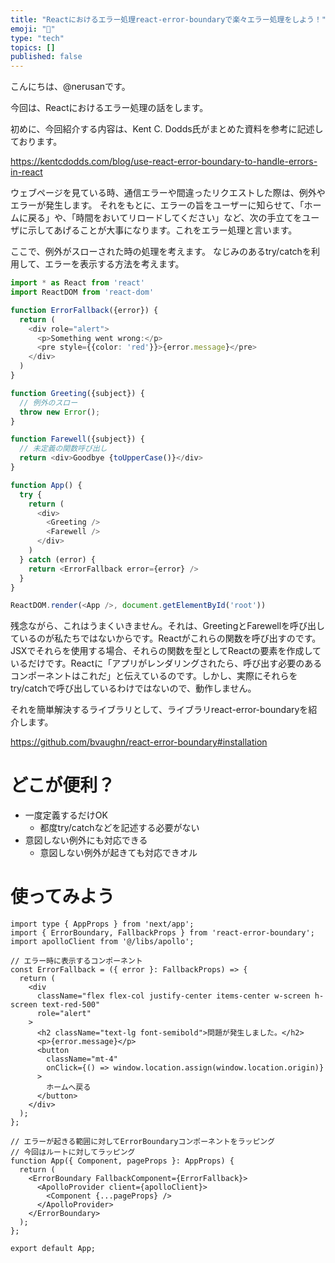 ```yaml
---
title: "Reactにおけるエラー処理react-error-boundaryで楽々エラー処理をしよう！"
emoji: "📖"
type: "tech"
topics: []
published: false
---
```


こんにちは、@nerusanです。

今回は、Reactにおけるエラー処理の話をします。

初めに、今回紹介する内容は、Kent C. Dodds氏がまとめた資料を参考に記述しております。

https://kentcdodds.com/blog/use-react-error-boundary-to-handle-errors-in-react

ウェブページを見ている時、通信エラーや間違ったリクエストした際は、例外やエラーが発生します。
それをもとに、エラーの旨をユーザーに知らせて、「ホームに戻る」や、「時間をおいてリロードしてください」など、次の手立てをユーザに示してあげることが大事になります。これをエラー処理と言います。

ここで、例外がスローされた時の処理を考えます。
なじみのあるtry/catchを利用して、エラーを表示する方法を考えます。

```ts
import * as React from 'react'
import ReactDOM from 'react-dom'

function ErrorFallback({error}) {
  return (
    <div role="alert">
      <p>Something went wrong:</p>
      <pre style={{color: 'red'}}>{error.message}</pre>
    </div>
  )
}

function Greeting({subject}) {
  // 例外のスロー
  throw new Error();
}

function Farewell({subject}) {
  // 未定義の関数呼び出し
  return <div>Goodbye {toUpperCase()}</div>
}

function App() {
  try {
    return (
      <div>
        <Greeting />
        <Farewell />
      </div>
    )
  } catch (error) {
    return <ErrorFallback error={error} />
  }
}

ReactDOM.render(<App />, document.getElementById('root'))
```

残念ながら、これはうまくいきません。それは、GreetingとFarewellを呼び出しているのが私たちではないからです。Reactがこれらの関数を呼び出すのです。JSXでそれらを使用する場合、それらの関数を型としてReactの要素を作成しているだけです。Reactに「アプリがレンダリングされたら、呼び出す必要のあるコンポーネントはこれだ」と伝えているのです。しかし、実際にそれらをtry/catchで呼び出しているわけではないので、動作しません。

それを簡単解決するライブラリとして、ライブラリreact-error-boundaryを紹介します。

https://github.com/bvaughn/react-error-boundary#installation

# どこが便利？
* 一度定義するだけOK
	* 都度try/catchなどを記述する必要がない
* 意図しない例外にも対応できる
	* 意図しない例外が起きても対応できオル


# 使ってみよう

```ts:app.tsx
import type { AppProps } from 'next/app';
import { ErrorBoundary, FallbackProps } from 'react-error-boundary';
import apolloClient from '@/libs/apollo';

// エラー時に表示するコンポーネント
const ErrorFallback = ({ error }: FallbackProps) => {
  return (
    <div
      className="flex flex-col justify-center items-center w-screen h-screen text-red-500"
      role="alert"
    >
      <h2 className="text-lg font-semibold">問題が発生しました。</h2>
      <p>{error.message}</p>
      <button
        className="mt-4"
        onClick={() => window.location.assign(window.location.origin)}
      >
        ホームへ戻る
      </button>
    </div>
  );
};

// エラーが起きる範囲に対してErrorBoundaryコンポーネントをラッピング
// 今回はルートに対してラッピング
function App({ Component, pageProps }: AppProps) {
  return (
    <ErrorBoundary FallbackComponent={ErrorFallback}>
      <ApolloProvider client={apolloClient}>
        <Component {...pageProps} />
      </ApolloProvider>
    </ErrorBoundary>
  );
};

export default App;
```